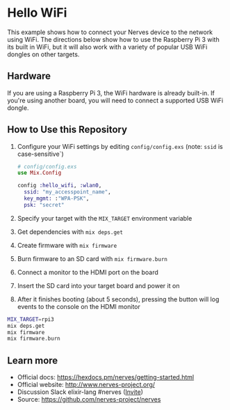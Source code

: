# Hello WiFi

This example shows how to connect your Nerves device to the network using WiFi.
The directions below show how to use the Raspberry Pi 3 with its built in WiFi, but it will also work with a variety of popular USB WiFi dongles on other targets.

## Hardware

If you are using a Raspberry Pi 3, the WiFi hardware is already built-in.
If you're using another board, you will need to connect a supported USB WiFi dongle.

## How to Use this Repository

1. Configure your WiFi settings by editing `config/config.exs` (note: `ssid` is case-sensitive`)

   ```elixir
   # config/config.exs
   use Mix.Config

   config :hello_wifi, :wlan0,
     ssid: "my_accesspoint_name",
     key_mgmt: :"WPA-PSK",
     psk: "secret"

   ```

2. Specify your target with the `MIX_TARGET` environment variable
3. Get dependencies with `mix deps.get`
4. Create firmware with `mix firmware`
5. Burn firmware to an SD card with `mix firmware.burn`
6. Connect a monitor to the HDMI port on the board
7. Insert the SD card into your target board and power it on
8. After it finishes booting (about 5 seconds), pressing the button will log events to the console on the HDMI monitor

``` bash
MIX_TARGET=rpi3
mix deps.get
mix firmware
mix firmware.burn
```

## Learn more

  * Official docs: https://hexdocs.pm/nerves/getting-started.html
  * Official website: http://www.nerves-project.org/
  * Discussion Slack elixir-lang #nerves ([Invite](https://elixir-slackin.herokuapp.com/))
  * Source: https://github.com/nerves-project/nerves

